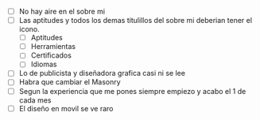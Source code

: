 - [ ] No hay aire en el sobre mi
- [ ] Las aptitudes y todos los demas titulillos del sobre mi deberian tener el icono.
    - [ ] Aptitudes
    - [ ] Herramientas
    - [ ] Certificados
    - [ ] Idiomas
- [ ] Lo de publicista y diseñadora grafica casi ni se lee
- [ ] Habra que cambiar el Masonry
- [ ] Segun la experiencia que me pones siempre empiezo y acabo el 1 de cada mes
- [ ] El diseño en movil se ve raro
